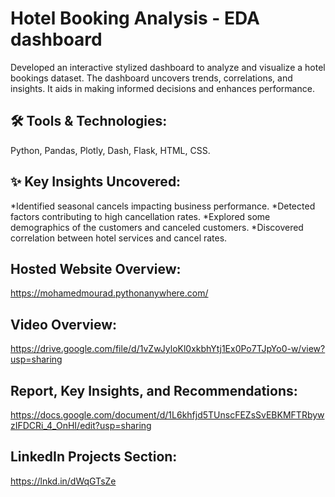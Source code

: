 # Hotel Booking Analysis - EDA dashboard
Developed an interactive stylized dashboard to analyze and visualize a hotel bookings dataset. The dashboard uncovers trends, correlations, and insights. It aids in making informed decisions and enhances performance.

## 🛠 Tools & Technologies:
Python, Pandas, Plotly, Dash, Flask, HTML, CSS.
## ✨ Key Insights Uncovered:
*Identified seasonal cancels impacting business performance.
*Detected factors contributing to high cancellation rates.
*Explored some demographics of the customers and canceled customers.
*Discovered correlation between hotel services and cancel rates.

## Hosted Website Overview:
https://mohamedmourad.pythonanywhere.com/ 

## Video Overview: 
https://drive.google.com/file/d/1vZwJyloKl0xkbhYtj1Ex0Po7TJpYo0-w/view?usp=sharing

## Report, Key Insights, and Recommendations:
https://docs.google.com/document/d/1L6khfjd5TUnscFEZsSvEBKMFTRbywzIFDCRi_4_OnHI/edit?usp=sharing

## LinkedIn Projects Section:
https://lnkd.in/dWqGTsZe
